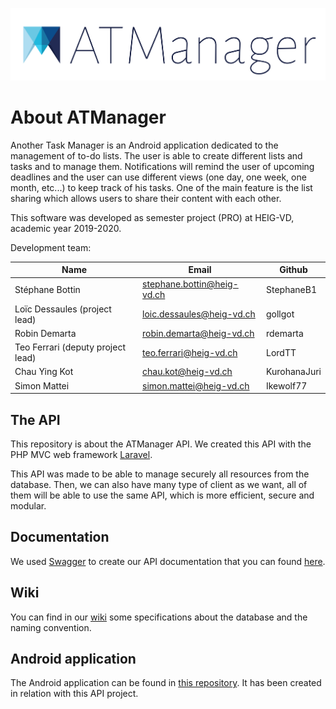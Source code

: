 ![ATManager logo](public/atm_logo_text.png)

# About ATManager
Another Task Manager is an Android application dedicated to the management of to-do lists. The user is able to create different lists and tasks and to manage them. Notifications will remind the user of upcoming deadlines and the user can use different views (one day, one week, one month, etc...) to keep track of his tasks. One of the main feature is the list sharing which allows users to share their content with each other.

This software was developed as semester project (PRO) at HEIG-VD, academic year 2019-2020.

Development team:

| Name                                 | Email                        | Github      |
|--------------------------------------|------------------------------|-------------|
| Stéphane Bottin                      | stephane.bottin@heig-vd.ch   | StephaneB1  |
| Loïc Dessaules (project lead)        | loic.dessaules@heig-vd.ch    | gollgot     |
| Robin Demarta                        | robin.demarta@heig-vd.ch     | rdemarta    |
| Teo Ferrari (deputy project lead)    | teo.ferrari@heig-vd.ch       | LordTT      |
| Chau Ying Kot                        | chau.kot@heig-vd.ch          | KurohanaJuri|
| Simon Mattei                         | simon.mattei@heig-vd.ch      | Ikewolf77   |

## The API
This repository is about the ATManager API. We created this API with the PHP MVC web framework [Laravel](https://laravel.com/).

This API was made to be able to manage securely all resources from the database. Then, we can also have many type of client as we want, all of them
will be able to use the same API, which is more efficient, secure and modular.

## Documentation 
We used [Swagger](https://swagger.io/) to create our API documentation that you can found [here](https://atmanager.gollgot.app/swagger/). 

## Wiki 
You can find in our [wiki](https://github.com/ATManagerPRO/heigvd-pro-b-01-api/wiki/Data-specifications) some specifications about 
the database and the naming convention.

## Android application
The Android application can be found in [this repository](https://github.com/ATManagerPRO/heigvd-pro-b-01). It has been created in relation with this API project.


